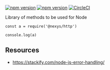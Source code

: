 [![npm version](https://badge.fury.io/js/%40nexys%2Fhttp.svg)](https://www.npmjs.com/package/@nexys/http)
[![npm version](https://img.shields.io/npm/v/@nexys/http.svg)](https://www.npmjs.com/package/@nexys/http)
[![CircleCI](https://circleci.com/gh/Nexysweb/http.svg?style=svg)](https://circleci.com/gh/Nexysweb/http)

Library of methods to be used for Node

```
const a = require('@nexys/http')

console.log(a)
```

## Resources

* https://stackify.com/node-js-error-handling/